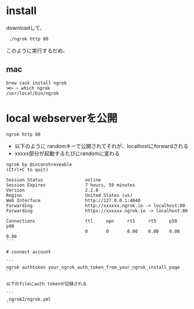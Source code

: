 # install

downloadして、

```
 ./ngrok http 80
```
このように実行するだめ、

## mac

```
brew cask install ngrok
⋊> ~ which ngrok
/usr/local/bin/ngrok
```


# local webserverを公開

```
ngrok http 80

````

* 以下のように randomキーで公開されてそれが、localhostにforwardされる
* xxxxx部分が起動するたびにrandomに変わる

````
ngrok by @inconshreveable                                                                                                                       (Ctrl+C to quit)

Session Status                online
Session Expires               7 hours, 59 minutes
Version                       2.2.8
Region                        United States (us)
Web Interface                 http://127.0.0.1:4040
Forwarding                    http://xxxxxx.ngrok.io -> localhost:80
Forwarding                    https://xxxxxx.ngrok.io -> localhost:80

Connections                   ttl     opn     rt1     rt5     p50     p90
                              0       0       0.00    0.00    0.00    0.00
```

# connect account

```
ngrok authtoken your_ngrok_auth_token_from_your_ngrok_install_page
```

以下のfileにauth tokenが記録される

```
.ngrok2/ngrok.yml
```